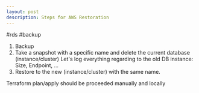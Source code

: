 ```yaml
---
layout: post
description: Steps for AWS Restoration
---
```


#rds #backup 

1. Backup
2. Take a snapshot with a specific name and delete the current database (instance/cluster)
   Let's log everything regarding to the old DB instance: Size, Endpoint, ...
4. Restore to the new (instance/cluster) with the same name.


Terraform plan/apply should be proceeded manually and locally